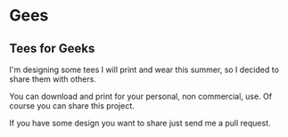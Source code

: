 # Gees #
## Tees for Geeks ##
I'm designing some tees I will print and wear this summer, so I decided to share them with others.

You can download and print for your personal, non commercial, use. Of course you can share this project.

If you have some design you want to share just send me a pull request.